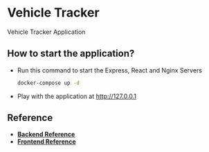 # Vehicle Tracker

Vehicle Tracker Application

## How to start the application?

- Run this command to start the Express, React and Nginx Servers
  ```bash
  docker-compose up -d
  ```
- Play with the application at http://127.0.0.1

## Reference

- **[Backend Reference]**
- **[Frontend Reference]**

[Backend Reference]: vehicle_tracker_api/README.md
[Frontend Reference]: vehicle_tracker_webui/README.md
